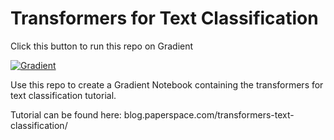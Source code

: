 # Transformers for Text Classification

Click this button to run this repo on Gradient

[![Gradient](https://assets.paperspace.io/img/gradient-badge.svg)](https://console.paperspace.com/te72i7f1w/notebook/rhjhrizc36dvbdb?file=from-scratch.ipynb)

Use this repo to create a Gradient Notebook containing the transformers for text classification tutorial.

Tutorial can be found here: blog.paperspace.com/transformers-text-classification/
